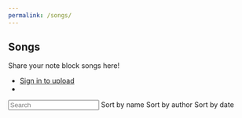 ```yaml
---
permalink: /songs/
---
```


<section id="banner">
	<h2>Songs</h2>
	<p>Share your note block songs here!</p>
	<ul class="actions vertical">
		<li><a class="button special icon fa-upload big" id="uploadSongBtn" href="{{'/signin' | absolute_url}}">Sign in to upload</a></li>
		<li><a class="button special icon fa-user big" id="mySongsBtn" href="{{'/my_songs' | absolute_url}}" style="display:none">My songs</a></li>
	</ul>
</section>
<!-- One -->
<section id="one" class="wrapper style2">
	<div class="container">
		<div id="songList">
			<div id="searchOptions">
			<input class="search" placeholder="Search"/>
			<span class="sort button small" data-sort="name">Sort by name</span>
			<span class="sort button small" data-sort="author">Sort by author</span>
			<span class="sort button small" data-sort="date">Sort by date</span>
		</div>
			<ul class="list">
			</ul>
			<ul class="pagination"></ul>
		</div>
		<!-- List item template -->
		<div style="display:none;">
			<li id="song-item" class="row songItem">
				<div class="col-sm">
					<strong>Name:</strong> 	<p class="name"></p>
				</div>
				<div class="col-sm">
					<strong>Author:</strong>	<p class="author"></p>
				</div>
				<div class="col-sm">
					<strong>Original author:</strong> <p class="original_author"></p>
				</div>
				<div class="col-sm">
					<strong>Date:</strong> 	<p class="date"></p>
				</div>
				<div class="col-sm">
					<strong>Download:</strong> <p><a class="download_link icon fa-download"></a></p>
				</div>
			</li>
		</div>
		<script src="{{ '/assets/js/songs.js' | absolute_url}}"></script>
	</div>
</section>